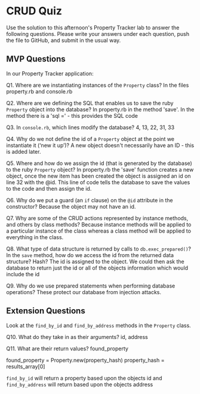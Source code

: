 # CRUD Quiz

Use the solution to this afternoon's Property Tracker lab to answer the following questions. Please write your answers under each question, push the file to GitHub, and submit in the usual way.

## MVP Questions

In our Property Tracker application:

Q1. Where are we instantiating instances of the `Property` class?
In the files property.rb and console.rb

Q2. Where are we defining the SQL that enables us to save the ruby `Property` object into the database?
In property.rb in the method 'save'. In the method there is a 'sql =' - this provides the SQL code

Q3. In `console.rb`, which lines modify the database?
4, 13, 22, 31, 33

Q4. Why do we not define the id of a `Property` object at the point we instantiate it (‘new it up’)?
A new object doesn't necessarily have an ID - this is added later.

Q5. Where and how do we assign the id (that is generated by the database) to the ruby `Property` object?
In property.rb the 'save' function creates a new object, once the new item has been created the object is assigned an id on line 32 with the @id. This line of code tells the database to save the values to the code and then assign the id.

Q6. Why do we put a guard (an `if` clause) on the `@id` attribute in the constructor?
Because the object may not have an id.

Q7. Why are some of the CRUD actions represented by instance methods, and others by class methods?
Because instance methods will be applied to a particular instance of the class whereas a class method will be applied to everything in the class.

Q8. What type of data structure is returned by calls to `db.exec_prepared()`? In the `save` method, how do we access the id from the returned data structure?
Hash? The id is assigned to the object. We could then ask the database to return just the id or all of the objects information which would include the id

Q9. Why do we use prepared statements when performing database operations?
These protect our database from injection attacks.
## Extension Questions

Look at the `find_by_id` and `find_by_address` methods in the `Property` class.

Q10. What do they take in as their arguments?
id, address

Q11. What are their return values?
found_property

found_property = Property.new(property_hash)
property_hash = results_array[0]

`find_by_id` will return a property based upon the objects id and `find_by_address` will return based upon the objects address
